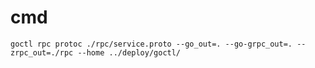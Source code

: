 # cmd

```shell
goctl rpc protoc ./rpc/service.proto --go_out=. --go-grpc_out=. --zrpc_out=./rpc --home ../deploy/goctl/
```